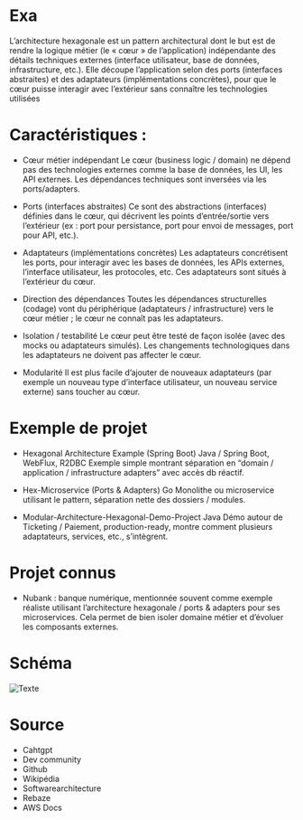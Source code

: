 # Exa

L’architecture hexagonale est un pattern architectural dont le but est de rendre la logique métier (le « cœur » de l’application) indépendante des détails techniques externes (interface utilisateur, base de données, infrastructure, etc.). Elle découpe l’application selon des ports (interfaces abstraites) et des adaptateurs (implémentations concrètes), pour que le cœur puisse interagir avec l’extérieur sans connaître les technologies utilisées

# Caractéristiques : 

- Cœur métier indépendant	Le cœur (business logic / domain) ne dépend pas des technologies externes comme la base de données, les UI, les API externes. Les dépendances techniques sont inversées via les ports/adapters. 

- Ports (interfaces abstraites)	Ce sont des abstractions (interfaces) définies dans le cœur, qui décrivent les points d’entrée/sortie vers l’extérieur (ex : port pour persistance, port pour envoi de messages, port pour API, etc.). 

- Adaptateurs (implémentations concrètes)	Les adaptateurs concrétisent les ports, pour interagir avec les bases de données, les APIs externes, l’interface utilisateur, les protocoles, etc. Ces adaptateurs sont situés à l’extérieur du cœur. 

- Direction des dépendances	Toutes les dépendances structurelles (codage) vont du périphérique (adaptateurs / infrastructure) vers le cœur métier ; le cœur ne connaît pas les adaptateurs. 

- Isolation / testabilité	Le cœur peut être testé de façon isolée (avec des mocks ou adaptateurs simulés). Les changements technologiques dans les adaptateurs ne doivent pas affecter le cœur. 

- Modularité Il est plus facile d’ajouter de nouveaux adaptateurs (par exemple un nouveau type d’interface utilisateur, un nouveau service externe) sans toucher au cœur.

# Exemple de projet

- Hexagonal Architecture Example (Spring Boot)	Java / Spring Boot, WebFlux, R2DBC	Exemple simple montrant séparation en “domain / application / infrastructure adapters” avec accès db réactif. 

- Hex-Microservice (Ports & Adapters)	Go	Monolithe ou microservice utilisant le pattern, séparation nette des dossiers / modules. 

- Modular-Architecture-Hexagonal-Demo-Project	Java	Démo autour de Ticketing / Paiement, production-ready, montre comment plusieurs adaptateurs, services, etc., s’intègrent. 

# Projet connus 

- Nubank : banque numérique, mentionnée souvent comme exemple réaliste utilisant l’architecture hexagonale / ports & adapters pour ses microservices. Cela permet de bien isoler domaine métier et d’évoluer les composants externes.

# Schéma 

![Texte](https://media.licdn.com/dms/image/sync/v2/D4D27AQFCm0KJSqEBiQ/articleshare-shrink_800/articleshare-shrink_800/0/1754403128818?e=2147483647&v=beta&t=pWFjU8q51cD5uu6cOHiGKnZs2vtv0YSM1cp4SLCz57k)

# Source

- Cahtgpt
- Dev community
- Github
- Wikipédia
- Softwarearchitecture
- Rebaze
- AWS Docs
